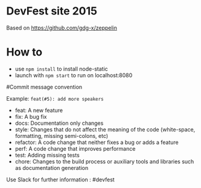 # DevFest site 2015

Based on https://github.com/gdg-x/zeppelin

# How to

* use `npm install` to install node-static
* launch with `npm start` to run on localhost:8080

#Commit message convention

Example: `feat(#5): add more speakers`

* feat: A new feature
* fix: A bug fix
* docs: Documentation only changes
* style: Changes that do not affect the meaning of the code (white-space, formatting, missing semi-colons, etc)
* refactor: A code change that neither fixes a bug or adds a feature
* perf: A code change that improves performance
* test: Adding missing tests
* chore: Changes to the build process or auxiliary tools and libraries such as documentation generation

Use Slack for further information : #devfest